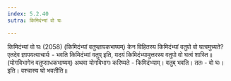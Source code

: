 ```yaml
---
index: 5.2.40
sutra: किमिदंभ्यां वो घः

---
```

 किमिदंभ्यां वो घः (2058) (किमिदंभ्यां वतुप्ज्ञापकभाष्यम्) केन विहितस्य किमिदंभ्यां वतुपो वो घत्वमुच्यते? एतदेव ज्ञापयत्याचार्यः - भवति किमिदंभ्यां वतुप् इति, यदयं किमिदंभ्यामुत्तरस्य वतुपो वो घत्वं शास्ति॥ (योगविभागेन वतुप्साधकभाष्यम्) अथवा योगविभागः करिष्यते -  किमिदंभ्याम्। वतुब् भवति। ततः -  वो घः। इति। वश्चास्य घो भवतीति॥ 